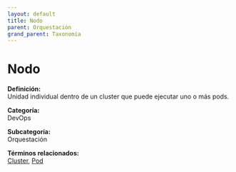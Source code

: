 ```yaml
---
layout: default
title: Nodo
parent: Orquestación
grand_parent: Taxonomía
---
```


# Nodo

**Definición:**  
Unidad individual dentro de un cluster que puede ejecutar uno o más pods.

**Categoría:**  
DevOps

**Subcategoría:**  
Orquestación

**Términos relacionados:**  
[Cluster](https://maleniski.github.io/diccionario-angl-tec-mx/docs/taxonomia/devops/orquestación/cluster.html), [Pod](https://maleniski.github.io/diccionario-angl-tec-mx/docs/taxonomia/devops/orquestación/pod.html)
